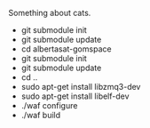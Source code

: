 Something about cats.

* git submodule init
* git submodule update
* cd albertasat-gomspace
* git submodule init
* git submodule update
* cd ..
* sudo apt-get install libzmq3-dev
* sudo apt-get install libelf-dev
* ./waf configure
* ./waf build